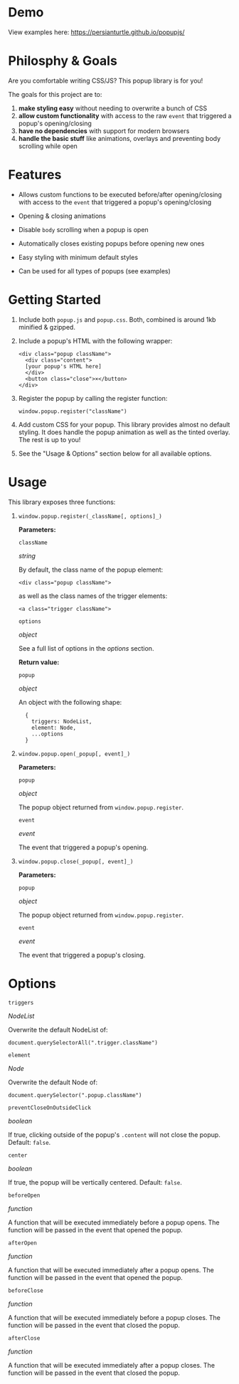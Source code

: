 # Demo

View examples here: https://persianturtle.github.io/popupjs/

# Philosphy & Goals

Are you comfortable writing CSS/JS? This popup library is for you!

The goals for this project are to:

1.  **make styling easy** without needing to overwrite a bunch of CSS
2.  **allow custom functionality** with access to the raw `event` that triggered a popup's opening/closing
3.  **have no dependencies** with support for modern browsers
4.  **handle the basic stuff** like animations, overlays and preventing body scrolling while open

# Features

- Allows custom functions to be executed before/after opening/closing with access to the `event` that triggered a popup's opening/closing

- Opening & closing animations

- Disable `body` scrolling when a popup is open

- Automatically closes existing popups before opening new ones

- Easy styling with minimum default styles

- Can be used for all types of popups (see examples)

# Getting Started

1.  Include both `popup.js` and `popup.css`. Both, combined is around 1kb minified & gzipped.
2.  Include a popup's HTML with the following wrapper:

        <div class="popup className">
          <div class="content">
          [your popup's HTML here]
          </div>
          <button class="close">×</button>
        </div>

3.  Register the popup by calling the register function:

        window.popup.register("className")

4.  Add custom CSS for your popup. This library provides almost no default styling. It does handle the popup animation as well as the tinted overlay. The rest is up to you!
5.  See the "Usage & Options" section below for all available options.

# Usage

This library exposes three functions:

1.  `window.popup.register(_className[, options]_)`

    **Parameters:**

    `className`

    _string_

    By default, the class name of the popup element:

        <div class="popup className">

    as well as the class names of the trigger elements:

        <a class="trigger className">

    `options`

    _object_

    See a full list of options in the _options_ section.

    **Return value:**

    `popup`

    _object_

    An object with the following shape:

          {
            triggers: NodeList,
            element: Node,
            ...options
          }

2.  `window.popup.open(_popup[, event]_)`

    **Parameters:**

    `popup`

    _object_

    The popup object returned from `window.popup.register`.

    `event`

    _event_

    The event that triggered a popup's opening.

3.  `window.popup.close(_popup[, event]_)`

    **Parameters:**

    `popup`

    _object_

    The popup object returned from `window.popup.register`.

    `event`

    _event_

    The event that triggered a popup's closing.

# Options

`triggers`

_NodeList_

Overwrite the default NodeList of:

    document.querySelectorAll(".trigger.className")

`element`

_Node_

Overwrite the default Node of:

    document.querySelector(".popup.className")

`preventCloseOnOutsideClick`

_boolean_

If true, clicking outside of the popup's `.content` will not close the popup. Default: `false`.

`center`

_boolean_

If true, the popup will be vertically centered. Default: `false`.

`beforeOpen`

_function_

A function that will be executed immediately before a popup opens. The function will be passed in the event that opened the popup.

`afterOpen`

_function_

A function that will be executed immediately after a popup opens. The function will be passed in the event that opened the popup.

`beforeClose`

_function_

A function that will be executed immediately before a popup closes. The function will be passed in the event that closed the popup.

`afterClose`

_function_

A function that will be executed immediately after a popup closes. The function will be passed in the event that closed the popup.

